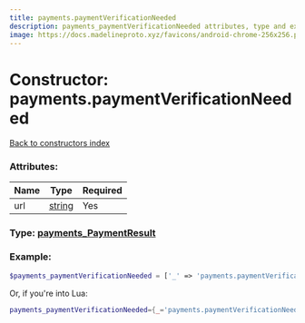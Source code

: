 ```yaml
---
title: payments.paymentVerificationNeeded
description: payments_paymentVerificationNeeded attributes, type and example
image: https://docs.madelineproto.xyz/favicons/android-chrome-256x256.png
---
```

# Constructor: payments.paymentVerificationNeeded  
[Back to constructors index](index.md)



### Attributes:

| Name     |    Type       | Required |
|----------|---------------|----------|
|url|[string](../types/string.md) | Yes|



### Type: [payments\_PaymentResult](../types/payments_PaymentResult.md)


### Example:

```php
$payments_paymentVerificationNeeded = ['_' => 'payments.paymentVerificationNeeded', 'url' => 'string'];
```  


Or, if you're into Lua:

```lua
payments_paymentVerificationNeeded={_='payments.paymentVerificationNeeded', url='string'}

```


